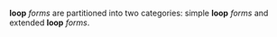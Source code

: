  

**loop** *forms* are partitioned into two categories: simple **loop** *forms* and extended **loop** *forms*.

 